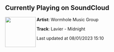 ## Currently Playing on SoundCloud

[<img align="left" width="100" src="https://i1.sndcdn.com/artworks-aIRm5wKwsAHG9DgW-4RGeqw-t500x500.jpg">](https://soundcloud.com/wormhole-music-group/02-lavier-midnight?in=wormhole-music-group/sets/lavier-artifacts)

**Artist**: Wormhole Music Group 

**Track**: Lavier - Midnight

Last updated at 08/01/2023 15:10
